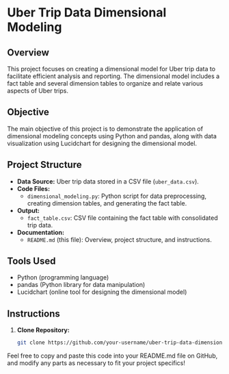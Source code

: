 # Uber Trip Data Dimensional Modeling

## Overview
This project focuses on creating a dimensional model for Uber trip data to facilitate efficient analysis and reporting. The dimensional model includes a fact table and several dimension tables to organize and relate various aspects of Uber trips.

## Objective
The main objective of this project is to demonstrate the application of dimensional modeling concepts using Python and pandas, along with data visualization using Lucidchart for designing the dimensional model.

## Project Structure
- **Data Source:** Uber trip data stored in a CSV file (`uber_data.csv`).
- **Code Files:**
  - `dimensional_modeling.py`: Python script for data preprocessing, creating dimension tables, and generating the fact table.
- **Output:**
  - `fact_table.csv`: CSV file containing the fact table with consolidated trip data.
- **Documentation:**
  - `README.md` (this file): Overview, project structure, and instructions.

## Tools Used
- Python (programming language)
- pandas (Python library for data manipulation)
- Lucidchart (online tool for designing the dimensional model)

## Instructions
1. **Clone Repository:**
   ```bash
   git clone https://github.com/your-username/uber-trip-data-dimension-model.git


Feel free to copy and paste this code into your README.md file on GitHub, and modify any parts as necessary to fit your project specifics!
